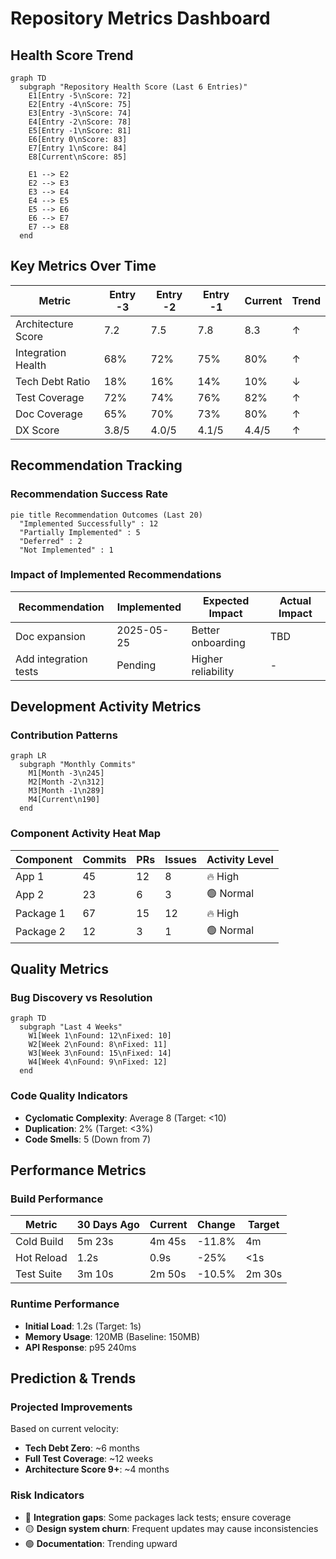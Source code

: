 <!-- Last Updated: 2025-06-04 -->
# Repository Metrics Dashboard

## Health Score Trend
```mermaid
graph TD
  subgraph "Repository Health Score (Last 6 Entries)"
    E1[Entry -5\nScore: 72]
    E2[Entry -4\nScore: 75]
    E3[Entry -3\nScore: 74]
    E4[Entry -2\nScore: 78]
    E5[Entry -1\nScore: 81]
    E6[Entry 0\nScore: 83]
    E7[Entry 1\nScore: 84]
    E8[Current\nScore: 85]

    E1 --> E2
    E2 --> E3
    E3 --> E4
    E4 --> E5
    E5 --> E6
    E6 --> E7
    E7 --> E8
  end
```

## Key Metrics Over Time

| Metric | Entry -3 | Entry -2 | Entry -1 | Current | Trend |
|--------|----------|----------|----------|---------|-------|
| Architecture Score | 7.2 | 7.5 | 7.8 | 8.3 | ↑ |
| Integration Health | 68% | 72% | 75% | 80% | ↑ |
| Tech Debt Ratio | 18% | 16% | 14% | 10% | ↓ |
| Test Coverage | 72% | 74% | 76% | 82% | ↑ |
| Doc Coverage | 65% | 70% | 73% | 80% | ↑ |
| DX Score | 3.8/5 | 4.0/5 | 4.1/5 | 4.4/5 | ↑ |

## Recommendation Tracking

### Recommendation Success Rate
```mermaid
pie title Recommendation Outcomes (Last 20)
  "Implemented Successfully" : 12
  "Partially Implemented" : 5
  "Deferred" : 2
  "Not Implemented" : 1
```

### Impact of Implemented Recommendations
| Recommendation | Implemented | Expected Impact | Actual Impact |
|----------------|-------------|-----------------|---------------|
| Doc expansion | 2025-05-25 | Better onboarding | TBD |
| Add integration tests | Pending | Higher reliability | - |

## Development Activity Metrics

### Contribution Patterns
```mermaid
graph LR
  subgraph "Monthly Commits"
    M1[Month -3\n245]
    M2[Month -2\n312]
    M3[Month -1\n289]
    M4[Current\n190]
  end
```

### Component Activity Heat Map
| Component | Commits | PRs | Issues | Activity Level |
|-----------|---------|-----|--------|----------------|
| App 1 | 45 | 12 | 8 | 🔥 High |
| App 2 | 23 | 6 | 3 | 🟢 Normal |
| Package 1 | 67 | 15 | 12 | 🔥 High |
| Package 2 | 12 | 3 | 1 | 🟢 Normal |

## Quality Metrics

### Bug Discovery vs Resolution
```mermaid
graph TD
  subgraph "Last 4 Weeks"
    W1[Week 1\nFound: 12\nFixed: 10]
    W2[Week 2\nFound: 8\nFixed: 11]
    W3[Week 3\nFound: 15\nFixed: 14]
    W4[Week 4\nFound: 9\nFixed: 12]
  end
```

### Code Quality Indicators
- **Cyclomatic Complexity**: Average 8 (Target: <10)
- **Duplication**: 2% (Target: <3%)
- **Code Smells**: 5 (Down from 7)

## Performance Metrics

### Build Performance
| Metric | 30 Days Ago | Current | Change | Target |
|--------|-------------|---------|--------|-------|
| Cold Build | 5m 23s | 4m 45s | -11.8% | 4m |
| Hot Reload | 1.2s | 0.9s | -25% | <1s |
| Test Suite | 3m 10s | 2m 50s | -10.5% | 2m 30s |

### Runtime Performance
- **Initial Load**: 1.2s (Target: 1s)
- **Memory Usage**: 120MB (Baseline: 150MB)
- **API Response**: p95 240ms

## Prediction & Trends

### Projected Improvements
Based on current velocity:
- **Tech Debt Zero**: ~6 months
- **Full Test Coverage**: ~12 weeks
- **Architecture Score 9+**: ~4 months

### Risk Indicators
- 🔴 **Integration gaps**: Some packages lack tests; ensure coverage
- 🟡 **Design system churn**: Frequent updates may cause inconsistencies
- 🟢 **Documentation**: Trending upward
